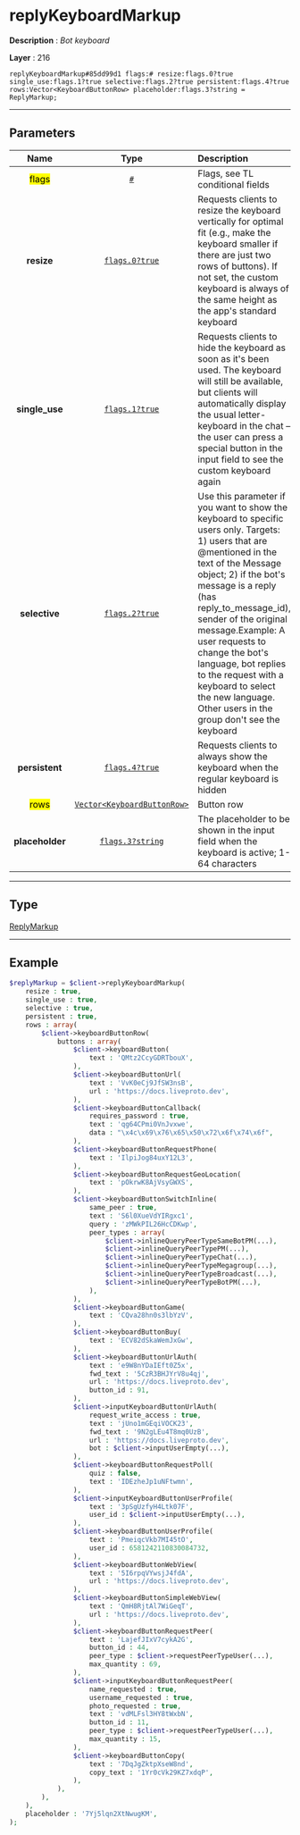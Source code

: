 # replyKeyboardMarkup

**Description** : *Bot keyboard*

**Layer** : 216

```tl
replyKeyboardMarkup#85dd99d1 flags:# resize:flags.0?true single_use:flags.1?true selective:flags.2?true persistent:flags.4?true rows:Vector<KeyboardButtonRow> placeholder:flags.3?string = ReplyMarkup;
```

---

## Parameters

| Name | Type | Description |
| :---: | :---: | :--- |
| <mark>flags</mark> | [`#`](type/#) | Flags, see TL conditional fields |
| **resize** | [`flags.0?true`](type/true) | Requests clients to resize the keyboard vertically for optimal fit (e.g., make the keyboard smaller if there are just two rows of buttons). If not set, the custom keyboard is always of the same height as the app's standard keyboard |
| **single_use** | [`flags.1?true`](type/true) | Requests clients to hide the keyboard as soon as it's been used. The keyboard will still be available, but clients will automatically display the usual letter-keyboard in the chat – the user can press a special button in the input field to see the custom keyboard again |
| **selective** | [`flags.2?true`](type/true) | Use this parameter if you want to show the keyboard to specific users only. Targets: 1) users that are @mentioned in the text of the Message object; 2) if the bot's message is a reply (has reply_to_message_id), sender of the original message.Example: A user requests to change the bot's language, bot replies to the request with a keyboard to select the new language. Other users in the group don't see the keyboard |
| **persistent** | [`flags.4?true`](type/true) | Requests clients to always show the keyboard when the regular keyboard is hidden |
| <mark>rows</mark> | [`Vector<KeyboardButtonRow>`](type/KeyboardButtonRow) | Button row |
| **placeholder** | [`flags.3?string`](type/string) | The placeholder to be shown in the input field when the keyboard is active; 1-64 characters |

---

## Type

[ReplyMarkup](type/ReplyMarkup)

---

## Example

```php
$replyMarkup = $client->replyKeyboardMarkup(
	resize : true,
	single_use : true,
	selective : true,
	persistent : true,
	rows : array(
		$client->keyboardButtonRow(
			buttons : array(
				$client->keyboardButton(
					text : 'QMtz2CcyGDRTbouX',
				),
				$client->keyboardButtonUrl(
					text : 'VvK0eCj9JfSW3nsB',
					url : 'https://docs.liveproto.dev',
				),
				$client->keyboardButtonCallback(
					requires_password : true,
					text : 'qg64CPmi0VnJvxwe',
					data : "\x4c\x69\x76\x65\x50\x72\x6f\x74\x6f",
				),
				$client->keyboardButtonRequestPhone(
					text : 'IlpiJog84uxY12L3',
				),
				$client->keyboardButtonRequestGeoLocation(
					text : 'pOkrwK8AjVsyGWXS',
				),
				$client->keyboardButtonSwitchInline(
					same_peer : true,
					text : 'S6l0XueVdYIRgxc1',
					query : 'zMWkPIL26HcCDKwp',
					peer_types : array(
						$client->inlineQueryPeerTypeSameBotPM(...),
						$client->inlineQueryPeerTypePM(...),
						$client->inlineQueryPeerTypeChat(...),
						$client->inlineQueryPeerTypeMegagroup(...),
						$client->inlineQueryPeerTypeBroadcast(...),
						$client->inlineQueryPeerTypeBotPM(...),
					),
				),
				$client->keyboardButtonGame(
					text : 'CQva28hn0s3lbYzV',
				),
				$client->keyboardButtonBuy(
					text : 'ECV82dSkaWemJxGw',
				),
				$client->keyboardButtonUrlAuth(
					text : 'e9W8nYDaIEft0Z5x',
					fwd_text : '5CzR3BHJYrV8u4qj',
					url : 'https://docs.liveproto.dev',
					button_id : 91,
				),
				$client->inputKeyboardButtonUrlAuth(
					request_write_access : true,
					text : 'jUno1mGEqiVOCK23',
					fwd_text : '9N2gLEu4T8mq0UzB',
					url : 'https://docs.liveproto.dev',
					bot : $client->inputUserEmpty(...),
				),
				$client->keyboardButtonRequestPoll(
					quiz : false,
					text : 'IDEzheJp1uNFtwmn',
				),
				$client->inputKeyboardButtonUserProfile(
					text : '3pSgUzfyH4Ltk07F',
					user_id : $client->inputUserEmpty(...),
				),
				$client->keyboardButtonUserProfile(
					text : 'PmeiqcVkb7MI45tO',
					user_id : 6581242110830084732,
				),
				$client->keyboardButtonWebView(
					text : '5I6rpqVYwsjJ4fdA',
					url : 'https://docs.liveproto.dev',
				),
				$client->keyboardButtonSimpleWebView(
					text : 'QmH8RjtAl7WiGeqT',
					url : 'https://docs.liveproto.dev',
				),
				$client->keyboardButtonRequestPeer(
					text : 'LajefJIxV7cykA2G',
					button_id : 44,
					peer_type : $client->requestPeerTypeUser(...),
					max_quantity : 69,
				),
				$client->inputKeyboardButtonRequestPeer(
					name_requested : true,
					username_requested : true,
					photo_requested : true,
					text : 'vdMLFsl3HY8tWxbN',
					button_id : 11,
					peer_type : $client->requestPeerTypeUser(...),
					max_quantity : 15,
				),
				$client->keyboardButtonCopy(
					text : '7DqJgZktpXseW8nd',
					copy_text : '1Yr0cVk29KZ7xdqP',
				),
			),
		),
	),
	placeholder : '7Yj5lqn2XtNwugKM',
);
```
